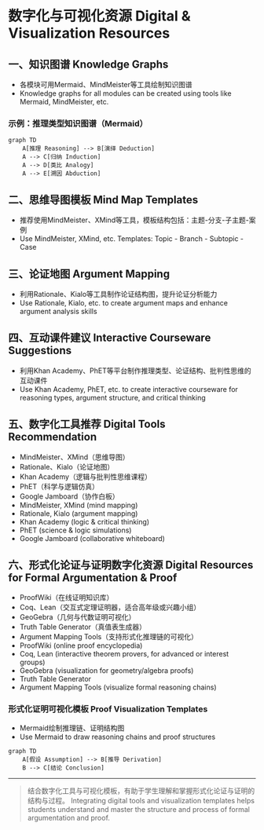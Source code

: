# 数字化与可视化资源 Digital & Visualization Resources

## 一、知识图谱 Knowledge Graphs

- 各模块可用Mermaid、MindMeister等工具绘制知识图谱
- Knowledge graphs for all modules can be created using tools like Mermaid, MindMeister, etc.

### 示例：推理类型知识图谱（Mermaid）

```mermaid
graph TD
    A[推理 Reasoning] --> B[演绎 Deduction]
    A --> C[归纳 Induction]
    A --> D[类比 Analogy]
    A --> E[溯因 Abduction]
```

## 二、思维导图模板 Mind Map Templates

- 推荐使用MindMeister、XMind等工具，模板结构包括：主题-分支-子主题-案例
- Use MindMeister, XMind, etc. Templates: Topic - Branch - Subtopic - Case

## 三、论证地图 Argument Mapping

- 利用Rationale、Kialo等工具制作论证结构图，提升论证分析能力
- Use Rationale, Kialo, etc. to create argument maps and enhance argument analysis skills

## 四、互动课件建议 Interactive Courseware Suggestions

- 利用Khan Academy、PhET等平台制作推理类型、论证结构、批判性思维的互动课件
- Use Khan Academy, PhET, etc. to create interactive courseware for reasoning types, argument structure, and critical thinking

## 五、数字化工具推荐 Digital Tools Recommendation

- MindMeister、XMind（思维导图）
- Rationale、Kialo（论证地图）
- Khan Academy（逻辑与批判性思维课程）
- PhET（科学与逻辑仿真）
- Google Jamboard（协作白板）
- MindMeister, XMind (mind mapping)
- Rationale, Kialo (argument mapping)
- Khan Academy (logic & critical thinking)
- PhET (science & logic simulations)
- Google Jamboard (collaborative whiteboard)

## 六、形式化论证与证明数字化资源 Digital Resources for Formal Argumentation & Proof

- ProofWiki（在线证明知识库）
- Coq、Lean（交互式定理证明器，适合高年级或兴趣小组）
- GeoGebra（几何与代数证明可视化）
- Truth Table Generator（真值表生成器）
- Argument Mapping Tools（支持形式化推理链的可视化）
- ProofWiki (online proof encyclopedia)
- Coq, Lean (interactive theorem provers, for advanced or interest groups)
- GeoGebra (visualization for geometry/algebra proofs)
- Truth Table Generator
- Argument Mapping Tools (visualize formal reasoning chains)

### 形式化证明可视化模板 Proof Visualization Templates

- Mermaid绘制推理链、证明结构图
- Use Mermaid to draw reasoning chains and proof structures

```mermaid
graph TD
    A[假设 Assumption] --> B[推导 Derivation]
    B --> C[结论 Conclusion]
```

---
> 结合数字化工具与可视化模板，有助于学生理解和掌握形式化论证与证明的结构与过程。
Integrating digital tools and visualization templates helps students understand and master the structure and process of formal argumentation and proof.
